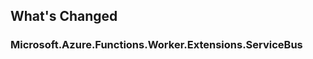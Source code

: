## What's Changed

<!-- Please add your release notes in the following format:
- My change description (#PR/#issue)
-->

### Microsoft.Azure.Functions.Worker.Extensions.ServiceBus <version>
